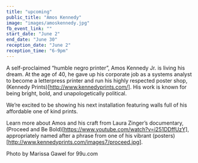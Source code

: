 ```yaml
---
title: "upcoming"
public_title: "Amos Kennedy"
image: "images/amoskennedy.jpg"
fb_event_link: ""
start_date: "June 2"
end_date: "June 30"
reception_date: "June 2"
reception_time: "6-9pm"
---
```

A self-proclaimed “humble negro printer”,  Amos Kennedy Jr. is living his dream. At the age of 40, he gave up his corporate job as a systems analyst to become a letterpress printer and run his highly respected poster shop, (Kennedy Prints)[http://www.kennedyprints.com/]. His work is known for being bright, bold, and unapologetically political. 
 
We’re excited to be showing his next installation featuring walls full of his affordable one of kind prints. 
 
Learn more about Amos and his craft from Laura Zinger’s documentary, (Proceed and Be Bold)[https://www.youtube.com/watch?v=i251DDffUzY], appropriately named after a phrase from one of his vibrant (posters)[http://www.kennedyprints.com/images7/proceed.jpg]. 
 
Photo by Marissa Gawel for 99u.com

